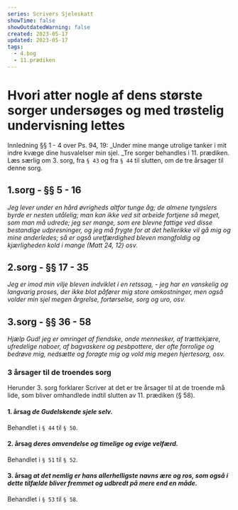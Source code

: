 ```yaml
---
series: Scrivers Sjeleskatt
showTime: false
showOutdatedWarning: false
created: 2023-05-17
updated: 2023-05-17
tags:
  - 4.bog
  - 11.prædiken
---
```


# Hvori atter nogle af dens største sorger undersøges og med trøstelig undervisning lettes
Innledning §§ 1 - 4 over Ps. 94, 19: _Under mine mange utrolige tanker i mit indre kvæge dine husvalelser min sjel. _Tre sorger behandles i 11. prædiken. Læs særlig om 3. sorg, fra `§ 43` og fra `§ 44` til slutten, om de tre årsager til denne sorg.

## 1.sorg - §§ 5 - 16
_Jeg lever under en hård øvrigheds altfor tunge åg; de almene tyngslers byrde er nesten utålelig; man kan ikke ved sit arbeide fortjene så meget, som man må udrede; jeg ser mange, som ere blevne fattige ved disse bestandige udpresninger, og jeg må frygte for at det hellerikke vil gå mig og mine anderledes; så er også uretfærdighed bleven mangfoldig og kjærligheden kold i mange (Matt 24, 12) osv._

## 2.sorg - §§ 17 - 35
_Jeg er imod min vilje bleven indviklet i en retssag, - jeg har en vanskelig og langvarig proses, der ikke blot påfører mig store omkostninger, men også volder min sjel megen årgrelse, fortørselse, sorg og uro, osv._

## 3.sorg - §§ 36 - 58
_Hjælp Gud! jeg er omringet af fiendske, onde mennesker, af trættekjære, ufredelige naboer, af bagvaskere og pesbpottere, der ofte forrolige og bedrøve mig, nedsætte og foragte mig og vold mig megen hjertesorg, osv._

### 3 årsager til de troendes sorg
Herunder 3. sorg forklarer Scriver at det er tre årsager til at de troende må lide, som bliver omhandlede indtil slutten av 11. prædiken (§ 58).

#### 1. årsag _de Gudelskende sjele selv._ 
Behandlet i `§ 44` til `§ 50`.

#### 2. årsag _deres omvendelse og timelige og evige velfærd._ 
Behandlet i `§ 51` til `§ 52`.

#### 3. årsag _at det nemlig er hans allerhelligste navns ære og ros, som også i dette tilfælde bliver fremmet og udbredt på mere end en måde._ 
Behandlet i `§ 53` til `§ 58`.
